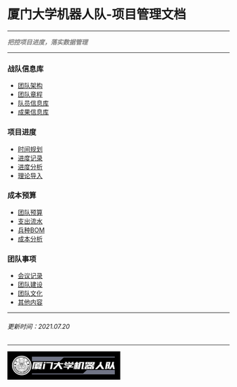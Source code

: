# 厦门大学机器人队-项目管理文档

---

<Font color='grey'>***把控项目进度，落实数据管理***</Font>

---

### 战队信息库
- [团队架构](TeamStructure.md)
- [团队章程](TeamCharter.md)
- [队员信息库](https://docs.qq.com/sheet/DR0VuR0xLRVppU2VT)
- [成果信息库](AchievementInformationBase.md)

### 项目进度
- [时间规划](TimeSchedule.md)
- [进度记录](ProgressRecord.md)
- [进度分析](ScheduleAnalysis.md)
- [理论导入](TheoryIntroduction.md)

### 成本预算

- [团队预算](TeamBudget.md)
- [支出流水](ExpenditureRecord.htm)
- [兵种BOM](ArmsBOM.md)
- [成本分析](CostAnalysis.md)

### 团队事项
- [会议记录](MeetingMinutes.md)
- [团队建设](TeamBuilding.md)
- [团队文化](TeamCulture.md)
- [其他内容](OtherContent.md)

----
###### 更新时间：2021.07.20
----

<img src="logo\logo3.png" style="zoom: 25%;" />